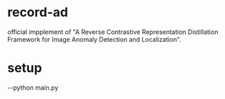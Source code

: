 # record-ad
official impplement of "A Reverse Contrastive Representation Distillation Framework for Image Anomaly Detection and Localization".

# setup
--python main.py
